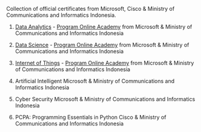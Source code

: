 Collection of official certificates from Microsoft, Cisco & Ministry of Communications and Informatics Indonesia.

1. [Data Analytics](https://github.com/ferrysirait/cert/blob/master/DTS2019-Data-Analytics.pdf) -
[Program Online Academy](https://github.com/ferrysirait/cert/blob/master/11799000-9035-45b3-879b-1a829f75da32.pdf) from 
Microsoft & Ministry of Communications and Informatics Indonesia

2. [Data Science](https://github.com/ferrysirait/cert/blob/master/98b164f5-d3a4-491f-a479-68b0b84658f1.pdf) - 
[Program Online Academy](https://github.com/ferrysirait/cert/blob/master/DTS2019-Data-Science.pdf) from Microsoft & Ministry of Communications and Informatics Indonesia

3. [Internet of Things](https://github.com/ferrysirait/cert/blob/master/14afe517-4a83-46da-b316-c31123193f9b.pdf) -
[Program Online Academy](https://github.com/ferrysirait/cert/blob/master/DTS2019-Internet-Of-Things.pdf) from Microsoft & Ministry of Communications and Informatics Indonesia

4. Artificial Intelligent
Microsoft & Ministry of Communications and Informatics Indonesia

5. Cyber Security
Microsoft & Ministry of Communications and Informatics Indonesia

6. PCPA: Programming Essentials in Python
Cisco & Ministry of Communications and Informatics Indonesia
